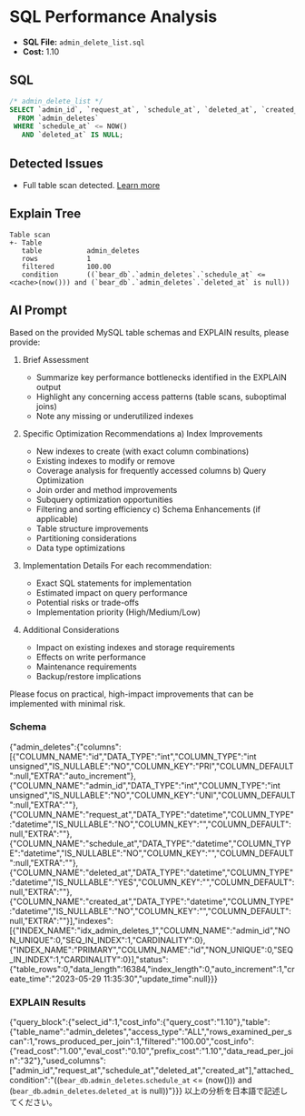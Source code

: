 # SQL Performance Analysis
- **SQL File:** `admin_delete_list.sql`
- **Cost:** 1.10

## SQL
```sql
/* admin_delete_list */
SELECT `admin_id`, `request_at`, `schedule_at`, `deleted_at`, `created_at`
  FROM `admin_deletes`
 WHERE `schedule_at` <= NOW()
   AND `deleted_at` IS NULL;

```

## Detected Issues
- Full table scan detected. [Learn more](https://koriym.github.io/Koriym.SqlQuality/issues/FullTableScan)

## Explain Tree
```
Table scan
+- Table
   table           admin_deletes
   rows            1
   filtered        100.00
   condition       ((`bear_db`.`admin_deletes`.`schedule_at` <= <cache>(now())) and (`bear_db`.`admin_deletes`.`deleted_at` is null))
```

## AI Prompt
Based on the provided MySQL table schemas and EXPLAIN results, please provide:

1. Brief Assessment
   - Summarize key performance bottlenecks identified in the EXPLAIN output
   - Highlight any concerning access patterns (table scans, suboptimal joins)
   - Note any missing or underutilized indexes

2. Specific Optimization Recommendations
   a) Index Improvements
      - New indexes to create (with exact column combinations)
      - Existing indexes to modify or remove
      - Coverage analysis for frequently accessed columns
   b) Query Optimization
      - Join order and method improvements
      - Subquery optimization opportunities
      - Filtering and sorting efficiency
   c) Schema Enhancements (if applicable)
      - Table structure improvements
      - Partitioning considerations
      - Data type optimizations

3. Implementation Details
   For each recommendation:
     - Exact SQL statements for implementation
     - Estimated impact on query performance
     - Potential risks or trade-offs
     - Implementation priority (High/Medium/Low)

4. Additional Considerations
   - Impact on existing indexes and storage requirements
   - Effects on write performance
   - Maintenance requirements
   - Backup/restore implications

Please focus on practical, high-impact improvements that can be implemented with minimal risk.

### Schema
{"admin_deletes":{"columns":[{"COLUMN_NAME":"id","DATA_TYPE":"int","COLUMN_TYPE":"int unsigned","IS_NULLABLE":"NO","COLUMN_KEY":"PRI","COLUMN_DEFAULT":null,"EXTRA":"auto_increment"},{"COLUMN_NAME":"admin_id","DATA_TYPE":"int","COLUMN_TYPE":"int unsigned","IS_NULLABLE":"NO","COLUMN_KEY":"UNI","COLUMN_DEFAULT":null,"EXTRA":""},{"COLUMN_NAME":"request_at","DATA_TYPE":"datetime","COLUMN_TYPE":"datetime","IS_NULLABLE":"NO","COLUMN_KEY":"","COLUMN_DEFAULT":null,"EXTRA":""},{"COLUMN_NAME":"schedule_at","DATA_TYPE":"datetime","COLUMN_TYPE":"datetime","IS_NULLABLE":"NO","COLUMN_KEY":"","COLUMN_DEFAULT":null,"EXTRA":""},{"COLUMN_NAME":"deleted_at","DATA_TYPE":"datetime","COLUMN_TYPE":"datetime","IS_NULLABLE":"YES","COLUMN_KEY":"","COLUMN_DEFAULT":null,"EXTRA":""},{"COLUMN_NAME":"created_at","DATA_TYPE":"datetime","COLUMN_TYPE":"datetime","IS_NULLABLE":"NO","COLUMN_KEY":"","COLUMN_DEFAULT":null,"EXTRA":""}],"indexes":[{"INDEX_NAME":"idx_admin_deletes_1","COLUMN_NAME":"admin_id","NON_UNIQUE":0,"SEQ_IN_INDEX":1,"CARDINALITY":0},{"INDEX_NAME":"PRIMARY","COLUMN_NAME":"id","NON_UNIQUE":0,"SEQ_IN_INDEX":1,"CARDINALITY":0}],"status":{"table_rows":0,"data_length":16384,"index_length":0,"auto_increment":1,"create_time":"2023-05-29 11:35:30","update_time":null}}}

### EXPLAIN Results
{"query_block":{"select_id":1,"cost_info":{"query_cost":"1.10"},"table":{"table_name":"admin_deletes","access_type":"ALL","rows_examined_per_scan":1,"rows_produced_per_join":1,"filtered":"100.00","cost_info":{"read_cost":"1.00","eval_cost":"0.10","prefix_cost":"1.10","data_read_per_join":"32"},"used_columns":["admin_id","request_at","schedule_at","deleted_at","created_at"],"attached_condition":"((`bear_db`.`admin_deletes`.`schedule_at` <= <cache>(now())) and (`bear_db`.`admin_deletes`.`deleted_at` is null))"}}}
以上の分析を日本語で記述してください。